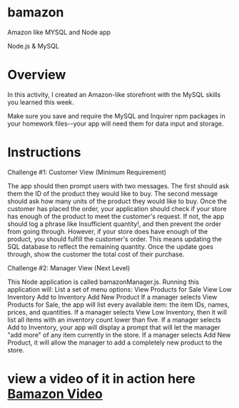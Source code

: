 # bamazon
Amazon like MYSQL and Node app

Node.js & MySQL

# Overview

In this activity, I created an Amazon-like storefront with the MySQL skills you learned this week. 

Make sure you save and require the MySQL and Inquirer npm packages in your homework files--your app will need them for data input and storage.


# Instructions

Challenge #1: Customer View (Minimum Requirement)

The app should then prompt users with two messages.
The first should ask them the ID of the product they would like to buy.
The second message should ask how many units of the product they would like to buy.
Once the customer has placed the order, your application should check if your store has enough of the product to meet the customer's request.
If not, the app should log a phrase like Insufficient quantity!, and then prevent the order from going through.
However, if your store does have enough of the product, you should fulfill the customer's order.
This means updating the SQL database to reflect the remaining quantity.
Once the update goes through, show the customer the total cost of their purchase.

Challenge #2: Manager View (Next Level)

This Node application is called bamazonManager.js. Running this application will:
List a set of menu options:
View Products for Sale
View Low Inventory
Add to Inventory
Add New Product
If a manager selects View Products for Sale, the app will list every available item: the item IDs, names, prices, and quantities.
If a manager selects View Low Inventory, then it will list all items with an inventory count lower than five.
If a manager selects Add to Inventory, your app will display a prompt that will let the manager "add more" of any item currently in the store.
If a manager selects Add New Product, it will allow the manager to add a completely new product to the store.


# view a video of it in action here  [Bamazon Video](https://youtu.be/xxzkB3mRZgg)
